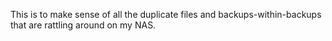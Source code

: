 This is to make sense of all the duplicate files and backups-within-backups that are rattling around on my NAS.
